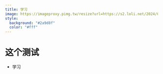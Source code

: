 ```yaml
---
title: 学习
image: https://imageproxy.pimg.tw/resize?url=https://s2.loli.net/2024/03/19/Nvyac3MF4Gd69fb.jpg
style:
  background: "#2a9d8f"
  color: "#fff"
---
```



# 这个测试

- 学习